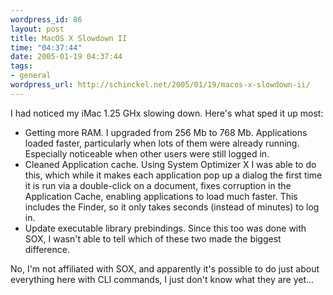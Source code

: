 ```yaml
--- 
wordpress_id: 86
layout: post
title: MacOS X Slowdown II
time: "04:37:44"
date: 2005-01-19 04:37:44
tags: 
- general
wordpress_url: http://schinckel.net/2005/01/19/macos-x-slowdown-ii/
---
```

I had noticed my iMac 1.25 GHx slowing down. Here's what sped it up most: 

  * Getting more RAM. I upgraded from 256 Mb to 768 Mb. Applications loaded faster, particularly when lots of them were already running. Especially noticeable when other users were still logged in.
  * Cleaned Application cache. Using System Optimizer X I was able to do this, which while it makes each application pop up a dialog the first time it is run via a double-click on a document, fixes corruption in the Application Cache, enabling applications to load much faster. This includes the Finder, so it only takes seconds (instead of minutes) to log in.
  * Update executable library prebindings. Since this too was done with SOX, I wasn't able to tell which of these two made the biggest difference.

No, I'm not affiliated with SOX, and apparently it's possible to do just about everything here with CLI commands, I just don't know what they are yet... 
